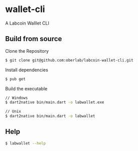 # wallet-cli
A Labcoin Walllet CLI

## Build from source

Clone the Repository
```bash
$ git clone git@github.com:oberlab/labcoin-wallet-cli.git
```

Install dependencies
```bash
$ pub get
```

Build the executable
```bash
// Windows
$ dart2native bin/main.dart -o labwallet.exe

// Unix
$ dart2native bin/main.dart -o labwallet
```

## Help
```bash
$ labwallet --help
```
